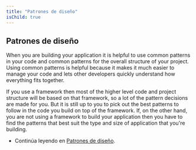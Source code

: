 ```yaml
---
title: "Patrones de diseño"
isChild: true
---
```

## Patrones de diseño

When you are building your application it is helpful to use common patterns in your code and common patterns for the
overall structure of your project. Using common patterns is helpful because it makes it much easier to manage your code
and lets other developers quickly understand how everything fits together.

If you use a framework then most of the higher level code and project structure will be based on that framework, so a
lot of the pattern decisions are made for you. But it is still up to you to pick out the best patterns to follow in the
code you build on top of the framework. If, on the other hand, you are not using a framework to build your application
then you have to find the patterns that best suit the type and size of application that you're building.

* Continúa leyendo en [Patrones de diseño](/pages/Design-Patterns.html).
